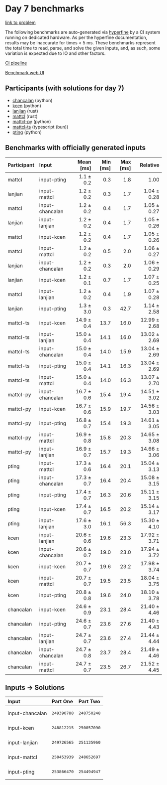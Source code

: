 # Day 7 benchmarks

[link to problem](https://adventofcode.com/2023/day/7)

The following benchmarks are auto-generated via
[hyperfine](https://github.com/sharkdp/hyperfine) by a CI system running on
dedicated hardware. As per the hyperfine documentation, results may be
inaccurate for times < 5 ms. These benchmarks represent the total time to read,
parse, and solve the given inputs, and, as such, some variation is expected due
to IO and other factors.

[CI pipeline](http://ci.papercode.net:8080/teams/main/pipelines/aoc2023)

[Benchmark web UI](https://aoc.ancalagon.black)


## Participants (with solutions for day 7)

- [chancalan](https://github.com/chancalan/aoc2023) (python)
- [kcen](https://github.com/kcen/aoc2023) (python)
- [lanjian](https://github.com/lanjian/aoc-2023) (rust)
- [mattcl](https://github.com/mattcl/aoc2023) (rust)
- [mattcl-py](https://github.com/mattcl/aoc2023-py) (python)
- [mattcl-ts](https://github.com/mattcl/aoc2023-js) (typescript (bun))
- [pting](https://github.com/pting/aoc2023) (python)


## Benchmarks with officially generated inputs

| Participant | Input | Mean [ms] | Min [ms] | Max [ms] | Relative |
|:---|:---|---:|---:|---:|---:|
| mattcl | input-pting | 1.1 ± 0.2 | 0.3 | 1.8 | 1.00 |
| lanjian | input-mattcl | 1.2 ± 0.2 | 0.3 | 1.7 | 1.04 ± 0.28 |
| mattcl | input-chancalan | 1.2 ± 0.2 | 0.4 | 1.7 | 1.05 ± 0.27 |
| lanjian | input-lanjian | 1.2 ± 0.2 | 0.4 | 1.7 | 1.05 ± 0.26 |
| mattcl | input-kcen | 1.2 ± 0.2 | 0.4 | 1.7 | 1.05 ± 0.26 |
| mattcl | input-mattcl | 1.2 ± 0.2 | 0.5 | 2.0 | 1.06 ± 0.27 |
| lanjian | input-chancalan | 1.2 ± 0.2 | 0.3 | 2.0 | 1.06 ± 0.29 |
| lanjian | input-kcen | 1.2 ± 0.1 | 0.7 | 1.7 | 1.07 ± 0.25 |
| mattcl | input-lanjian | 1.2 ± 0.2 | 0.4 | 1.9 | 1.07 ± 0.28 |
| lanjian | input-pting | 1.3 ± 3.0 | 0.3 | 42.7 | 1.14 ± 2.58 |
| mattcl-ts | input-kcen | 14.9 ± 0.4 | 13.7 | 16.0 | 12.99 ± 2.68 |
| mattcl-ts | input-lanjian | 15.0 ± 0.4 | 14.1 | 16.0 | 13.02 ± 2.69 |
| mattcl-ts | input-chancalan | 15.0 ± 0.4 | 14.0 | 15.9 | 13.04 ± 2.69 |
| mattcl-ts | input-pting | 15.0 ± 0.4 | 14.1 | 16.3 | 13.04 ± 2.69 |
| mattcl-ts | input-mattcl | 15.0 ± 0.4 | 14.0 | 16.3 | 13.07 ± 2.70 |
| mattcl-py | input-chancalan | 16.7 ± 0.6 | 15.4 | 19.4 | 14.51 ± 3.02 |
| mattcl-py | input-kcen | 16.7 ± 0.6 | 15.9 | 19.7 | 14.56 ± 3.03 |
| mattcl-py | input-pting | 16.8 ± 0.7 | 15.4 | 19.3 | 14.61 ± 3.05 |
| mattcl-py | input-mattcl | 16.9 ± 0.8 | 15.8 | 20.3 | 14.65 ± 3.08 |
| mattcl-py | input-lanjian | 16.9 ± 0.7 | 15.7 | 19.3 | 14.66 ± 3.06 |
| pting | input-mattcl | 17.3 ± 0.6 | 16.4 | 20.1 | 15.04 ± 3.13 |
| pting | input-chancalan | 17.3 ± 0.7 | 16.4 | 20.4 | 15.08 ± 3.15 |
| pting | input-pting | 17.4 ± 0.7 | 16.3 | 20.6 | 15.11 ± 3.15 |
| pting | input-kcen | 17.4 ± 0.7 | 16.5 | 20.2 | 15.14 ± 3.17 |
| pting | input-lanjian | 17.6 ± 3.0 | 16.1 | 56.3 | 15.30 ± 4.10 |
| kcen | input-lanjian | 20.6 ± 0.6 | 19.6 | 23.3 | 17.92 ± 3.71 |
| kcen | input-chancalan | 20.6 ± 0.7 | 19.0 | 23.0 | 17.94 ± 3.72 |
| kcen | input-kcen | 20.7 ± 0.7 | 19.6 | 23.2 | 17.98 ± 3.74 |
| kcen | input-mattcl | 20.7 ± 0.7 | 19.5 | 23.5 | 18.04 ± 3.75 |
| kcen | input-pting | 20.8 ± 0.8 | 19.6 | 24.0 | 18.10 ± 3.78 |
| chancalan | input-kcen | 24.6 ± 0.9 | 23.1 | 28.4 | 21.40 ± 4.46 |
| chancalan | input-pting | 24.6 ± 0.7 | 23.6 | 27.6 | 21.40 ± 4.43 |
| chancalan | input-lanjian | 24.7 ± 0.7 | 23.6 | 27.4 | 21.44 ± 4.44 |
| chancalan | input-chancalan | 24.7 ± 0.8 | 23.7 | 28.4 | 21.49 ± 4.46 |
| chancalan | input-mattcl | 24.7 ± 0.7 | 23.5 | 26.7 | 21.52 ± 4.45 |


## Inputs -> Solutions

| Input | Part One | Part Two |
|:---|:---|:---|
|input-chancalan|<pre>249390788</pre>|<pre>248750248</pre>|
|input-kcen|<pre>248812215</pre>|<pre>250057090</pre>|
|input-lanjian|<pre>249726565</pre>|<pre>251135960</pre>|
|input-mattcl|<pre>250453939</pre>|<pre>248652697</pre>|
|input-pting|<pre>253866470</pre>|<pre>254494947</pre>|